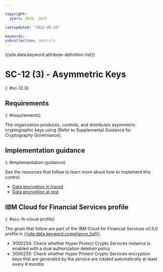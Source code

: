 ```yaml
---

copyright:
  years: 2020, 2022

lastupdated: "2022-09-20"

keywords: 
subcollection: controls
---
```


{{site.data.keyword.attribute-definition-list}}

# SC-12 (3) - Asymmetric Keys
{: #sc-12.3}

## Requirements
{: #requirements}

The organization produces, controls, and distributes asymmetric cryptographic keys using [Refer to Supplemental Guidance for Cryptography Governance].

## Implementation guidance
{: #implementation-guidance}

See the resources that follow to learn more about how to implement this control.

- [Data encryption in transit](/docs/framework-financial-services?topic=framework-financial-services-shared-encryption-in-transit)
- [Data encryption at rest](/docs/framework-financial-services?topic=framework-financial-services-shared-encryption-at-rest)

## IBM Cloud for Financial Services profile
{: #scc-fs-cloud-profile}

The goals that follow are part of the IBM Cloud for Financial Services v0.5.0 profile in [{{site.data.keyword.compliance_full}}](/docs/security-compliance?topic=security-compliance-getting-started).

- 3000234: Check whether Hyper Protect Crypto Services instance is enabled with a dual authorization deletion policy
- 3000235: Check whether Hyper Protect Crypto Services encryption keys that are generated by the service are rotated automatically at least every # months

